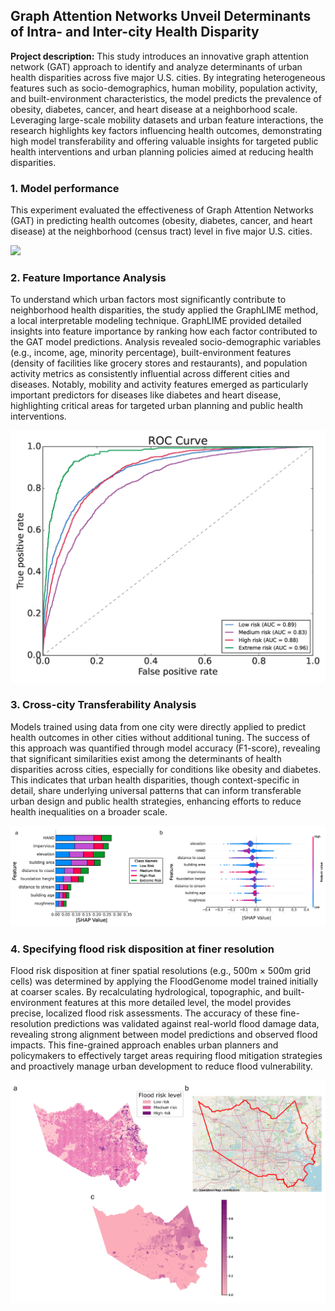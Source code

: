 ## Graph Attention Networks Unveil Determinants of Intra- and Inter-city Health Disparity

**Project description:** This study introduces an innovative graph attention network (GAT) approach to identify and analyze determinants of urban health disparities across five major U.S. cities. By integrating heterogeneous features such as socio-demographics, human mobility, population activity, and built-environment characteristics, the model predicts the prevalence of obesity, diabetes, cancer, and heart disease at a neighborhood scale. Leveraging large-scale mobility datasets and urban feature interactions, the research highlights key factors influencing health outcomes, demonstrating high model transferability and offering valuable insights for targeted public health interventions and urban planning policies aimed at reducing health disparities.

### 1. Model performance

This experiment evaluated the effectiveness of Graph Attention Networks (GAT) in predicting health outcomes (obesity, diabetes, cancer, and heart disease) at the neighborhood (census tract) level in five major U.S. cities.

<img src="images/FG_figure1.png?raw=true"/>

### 2. Feature Importance Analysis
To understand which urban factors most significantly contribute to neighborhood health disparities, the study applied the GraphLIME method, a local interpretable modeling technique. GraphLIME provided detailed insights into feature importance by ranking how each factor contributed to the GAT model predictions. Analysis revealed socio-demographic variables (e.g., income, age, minority percentage), built-environment features (density of facilities like grocery stores and restaurants), and population activity metrics as consistently influential across different cities and diseases. Notably, mobility and activity features emerged as particularly important predictors for diseases like diabetes and heart disease, highlighting critical areas for targeted urban planning and public health interventions.

<img src="images/FG_figure2.png?raw=true"/>

### 3. Cross-city Transferability Analysis
Models trained using data from one city were directly applied to predict health outcomes in other cities without additional tuning. The success of this approach was quantified through model accuracy (F1-score), revealing that significant similarities exist among the determinants of health disparities across cities, especially for conditions like obesity and diabetes. This indicates that urban health disparities, though context-specific in detail, share underlying universal patterns that can inform transferable urban design and public health strategies, enhancing efforts to reduce health inequalities on a broader scale.

<img src="images/FG_figure3.png?raw=true"/>

### 4. Specifying flood risk disposition at finer resolution
Flood risk disposition at finer spatial resolutions (e.g., 500m × 500m grid cells) was determined by applying the FloodGenome model trained initially at coarser scales. By recalculating hydrological, topographic, and built-environment features at this more detailed level, the model provides precise, localized flood risk assessments. The accuracy of these fine-resolution predictions was validated against real-world flood damage data, revealing strong alignment between model predictions and observed flood impacts. This fine-grained approach enables urban planners and policymakers to effectively target areas requiring flood mitigation strategies and proactively manage urban development to reduce flood vulnerability.

<img src="images/FG_figure4.png?raw=true"/>
